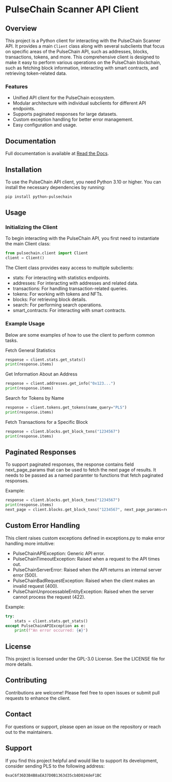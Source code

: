 # PulseChain Scanner API Client

## Overview
This project is a Python client for interacting with the PulseChain Scanner API. It provides a main `Client` class along with several subclients that focus on specific areas of the PulseChain API, such as addresses, blocks, transactions, tokens, and more. This comprehensive client is designed to make it easy to perform various operations on the PulseChain blockchain, such as fetching block information, interacting with smart contracts, and retrieving token-related data.

### Features
- Unified API client for the PulseChain ecosystem.
- Modular architecture with individual subclients for different API endpoints.
- Supports paginated responses for large datasets.
- Custom exception handling for better error management.
- Easy configuration and usage.

## Documentation
Full documentation is available at [Read the Docs](https://yourprojectname.readthedocs.io).

## Installation
To use the PulseChain API client, you need Python 3.10 or higher. You can install the necessary dependencies by running:

```sh
pip install python-pulsechain
```

## Usage
### Initializing the Client
To begin interacting with the PulseChain API, you first need to instantiate the main Client class:

```python
from pulsechain.client import Client
client = Client()
```

The Client class provides easy access to multiple subclients:

* stats: For interacting with statistics endpoints.
* addresses: For interacting with addresses and related data.
* transactions: For handling transaction-related queries.
* tokens: For working with tokens and NFTs.
* blocks: For retrieving block details.
* search: For performing search operations.
* smart_contracts: For interacting with smart contracts.

### Example Usage
Below are some examples of how to use the client to perform common tasks.

Fetch General Statistics

```python
response = client.stats.get_stats()
print(response.items)
```
Get Information About an Address

```python
response = client.addresses.get_info("0x123...")
print(response.items)
```
Search for Tokens by Name

```python
response = client.tokens.get_tokens(name_query="PLS")
print(response.items)
```

Fetch Transactions for a Specific Block
```python
response = client.blocks.get_block_txns("1234567")
print(response.items)
```

## Paginated Responses
To support paginated responses, the response contains field next_page_params that can be used to fetch the next page of results.
It needs to be passed as a named paramter to functions that fetch paginated responses.

Example:
```python
response = client.blocks.get_block_txns("1234567")
print(response.items)
next_page = client.blocks.get_block_txns("1234567", next_page_params=response.next_page_params)
```

## Custom Error Handling
This client raises custom exceptions defined in exceptions.py to make error handling more intuitive:

* PulseChainAPIException: Generic API error.
* PulseChainTimeoutException: Raised when a request to the API times out.
* PulseChainServerError: Raised when the API returns an internal server error (500).
* PulseChainBadRequestException: Raised when the client makes an invalid request (400).
* PulseChainUnprocessableEntityException: Raised when the server cannot process the request (422).

Example:
```python
try:
    stats = client.stats.get_stats()
except PulseChainAPIException as e:
    print(f"An error occurred: {e}")
```

## License
This project is licensed under the GPL-3.0 License. See the LICENSE file for more details.

## Contributing
Contributions are welcome! Please feel free to open issues or submit pull requests to enhance the client.

## Contact
For questions or support, please open an issue on the repository or reach out to the maintainers.

## Support
If you find this project helpful and would like to support its development, consider sending PLS to the following address:
```sh
0xaC6f36D3B4B8aEA37D0B1363d35cb8D024deF1BC
```

